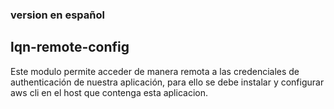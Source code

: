 ### version en español

## lqn-remote-config

Este modulo permite acceder de manera remota a las credenciales de authenticación de nuestra aplicación,
para ello se debe instalar y configurar aws cli en el host que contenga esta aplicacion.